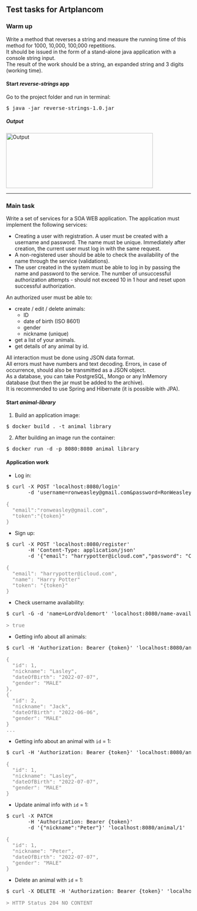 ## Test tasks for Artplancom

### Warm up

Write a method that reverses a string and measure the running time of this method for 1000, 10,000, 100,000 repetitions.  
It should be issued in the form of a stand-alone java application with a console string input.  
The result of the work should be a string, an expanded string and 3 digits (working time).

#### Start *reverse-strings* app

Go to the project folder and run in terminal:  
<pre>$ java -jar reverse-strings-1.0.jar</pre>

##### Output

<img src="https://i.imgur.com/naD1N2S.png" alt="Output" width="400" height="150"/>

---

### Main task

Write a set of services for a SOA WEB application. The application must implement the following services:
- Creating a user with registration. A user must be created with a username and password. The name must be unique. Immediately after creation, the current user must log in with the same request.
- A non-registered user should be able to check the availability of the name through the service (validations).
- The user created in the system must be able to log in by passing the name and password to the service. The number of unsuccessful authorization attempts - should not exceed 10 in 1 hour and reset upon successful authorization.

An authorized user must be able to:
- create / edit / delete animals:
  - ID
  - date of birth (ISO 8601)
  - gender
  - nickname (unique)
- get a list of your animals.
- get details of any animal by id. 

All interaction must be done using JSON data format.  
All errors must have numbers and text decoding.
Errors, in case of occurrence, should also be transmitted as a JSON object.  
As a database, you can take PostgreSQL, Mongo or any InMemory database (but then the jar must be added to the archive).  
It is recommended to use Spring and Hibernate (it is possible with JPA).

#### Start *animal-library*

1. Build an application image:
<pre>$ docker build . -t animal_library</pre>

2. After building an image run the container:
<pre>$ docker run -d -p 8080:8080 animal_library</pre>

#### Application work

- Log in:
<pre>
$ curl -X POST 'localhost:8080/login'
       -d 'username=ronweasley@gmail.com&password=RonWeasley'

<span style="color: gray">{
  "email":"ronweasley@gmail.com",
  "token":"{token}"
}</span>
</pre>

- Sign up:
<pre>
$ curl -X POST 'localhost:8080/register' 
       -H 'Content-Type: application/json' 
       -d '{"email": "harrypotter@icloud.com","password": "ChosenOne","name": "Harry Potter"}'

<span style="color: gray">{
  "email": "harrypotter@icloud.com",
  "name": "Harry Potter"
  "token": "{token}"
}</span>
</pre>

- Check username availability:
<pre>
$ curl -G -d 'name=LordVoldemort' 'localhost:8080/name-availability'

<span style="color: gray">> true</span>
</pre>

- Getting info about all animals:
<pre>
$ curl -H 'Authorization: Bearer {token}' 'localhost:8080/animal'

<span style="color: gray">{
  "id": 1,
  "nickname": "Lasley",
  "dateOfBirth": "2022-07-07",
  "gender": "MALE"
},
{
  "id": 2,
  "nickname": "Jack",
  "dateOfBirth": "2022-06-06",
  "gender": "MALE"
}
...</span>
</pre>

- Getting info about an animal with `id` = 1:
<pre>
$ curl -H 'Authorization: Bearer {token}' 'localhost:8080/animal/1'

<span style="color: gray">{
  "id": 1,
  "nickname": "Lasley",
  "dateOfBirth": "2022-07-07",
  "gender": "MALE"
}</span>
</pre>

- Update animal info with `id` = 1:
<pre>
$ curl -X PATCH 
       -H 'Authorization: Bearer {token}' 
       -d '{"nickname":"Peter"}' 'localhost:8080/animal/1'

<span style="color: gray">{
  "id": 1,
  "nickname": "Peter",
  "dateOfBirth": "2022-07-07",
  "gender": "MALE"
}</span>
</pre>

- Delete an animal with `id` = 1:
<pre>
$ curl -X DELETE -H 'Authorization: Bearer {token}' 'localhost:8080/animal/1'

<span style="color: gray">> HTTP Status 204 NO_CONTENT</span>
</pre>
